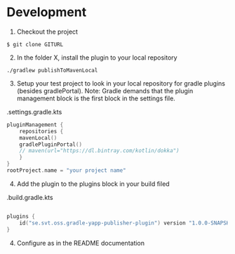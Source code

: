 # Development

1. Checkout the project

```
$ git clone GITURL 
```

2. In the folder X, install the plugin to your local repository

```
./gradlew publishToMavenLocal
``` 

3. Setup your test project to look in your local repository for gradle plugins (besides gradlePortal). Note: Gradle
   demands that the plugin management block is the first block in the settings file.

.settings.gradle.kts

```kotlin
pluginManagement {
    repositories {
    mavenLocal()
    gradlePluginPortal()
    // maven(url="https://dl.bintray.com/kotlin/dokka")
    }
}
rootProject.name = "your project name"
```

4. Add the plugin to the plugins block in your build filed

.build.gradle.kts

```kotlin

plugins {
    id("se.svt.oss.gradle-yapp-publisher-plugin") version "1.0.0-SNAPSHOT"
}

```

4. Configure as in the README documentation
